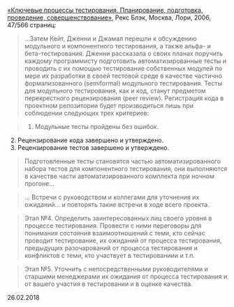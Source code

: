 [«Ключевые процессы тестирования. Планирование, подготовка, проведение, совершенствование»](https://www.piter.com/product/kak-testiruyut-v-google), Рекс Блэк, Москва, Лори, 2006, 47/566 страниц:

> ...Затем Кейт, Дженни и Джамал перешли к обсуждению модульного и компонентного тестирования, а также альфа- и бета-тестирования. Дженни рассказала о своих планах поручить каждому программисту подготовить автоматизированные тесты и проводить с их помощью тестирование собственных модулей по мере их разработки в своей тестовой среде в качестве частично формализованного (semiformal) модульного тестирования. Тесты для модульного тестирования, как и код, станут предметом перекрестного рецензирования (peer review). Регистрация кода в проектном репозитории будет производиться лишь при соблюдении следующих трех критериев:

> 1. Модульные тесты пройдены без ошибок.
2. Рецензирование кода завершено и утверждено.
3. Рецензирование тестов завершено и утверждено.

> Подготовленные тесты становятся частью автоматизированного набора тестов для компонентного тестирования, они выполняются в качестве части автоматизированного комплекта при ночном прогоне...

>... Встречи с руководством и коллегами для уточнения их ожиданий... и повторять такие встречи в ходе всего проекта.

> Этап №4. Определить заинтересованных лиц своего уровня в процессе тестирования. Провести с ними переговоры для понимания состояния взаимоотношений с теми, кто сейчас проводит тестирование, их ожиданий от процесса тестирования, предыдущих разочарований от процесса тестирования и конфликтов с теми, кто участвует в тестированиии и т.п.

> Этап №5. Уточнить с непосредственными руководителями и старшими менеджерами их ожидания от процесса тестирования и от вашего участия в тестировании и в оценке качества.

26.02.2018